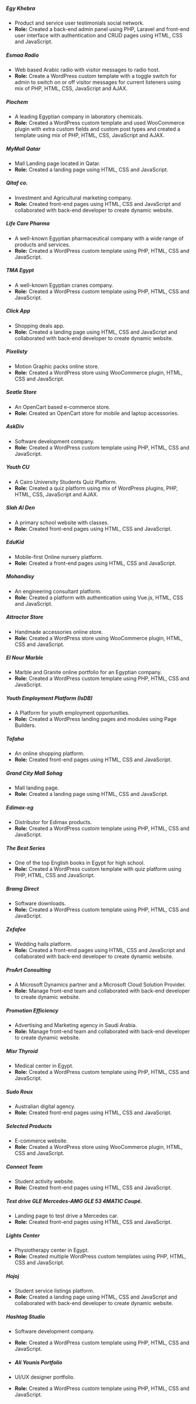 ##### Egy Khebra
- Product and service user testimonials social network.
- **Role:** Created a back-end admin panel using PHP, Laravel and front-end user interface with authentication and CRUD pages using HTML, CSS and JavaScript.

##### Esmaa Radio
- Web based Arabic radio with visitor messages to radio host.
- **Role:** Create a WordPress custom template with a toggle switch for admin to switch on or off visitor messages for current listeners using mix of PHP, HTML, CSS, JavaScript and AJAX.

##### Piochem
- A leading Egyptian company in laboratory chemicals.
- **Role:** Created a WordPress custom template and used WooCommerce plugin with extra custom fields and custom post types and created a template using mix of PHP, HTML, CSS, JavaScript and AJAX.

##### MyMall Qatar
- Mall Landing page located in Qatar.
- **Role:** Created a landing page using HTML, CSS and JavaScript.

##### Qitaf co.
- Investment and Agricultural marketing company.
- **Role:** Created front-end pages using HTML, CSS and JavaScript and collaborated with back-end developer to create dynamic website.

##### Life Care Pharma
- A well-known Egyptian pharmaceutical company with a wide range of products and services.
- **Role:** Created a WordPress custom template using PHP, HTML, CSS and JavaScript.

##### TMA Egypt
- A well-known Egyptian cranes company.
- **Role:** Created a WordPress custom template using PHP, HTML, CSS and JavaScript.

##### Click App
- Shopping deals app.
- **Role:** Created a landing page using HTML, CSS and JavaScript and collaborated with back-end developer to create dynamic website.

##### Pixelisty
- Motion Graphic packs online store.
- **Role:** Created a WordPress store using WooCommerce plugin, HTML, CSS and JavaScript.

##### Seatle Store
- An OpenCart based e-commerce store.
- **Role:** Created an OpenCart store for mobile and laptop accessories.

##### AskDiv
- Software development company.
- **Role:** Created a WordPress custom template using PHP, HTML, CSS and JavaScript.

##### Youth CU
- A Cairo University Students Quiz Platform.
- **Role:** Created a quiz platform using mix of WordPress plugins, PHP, HTML, CSS, JavaScript and AJAX.

##### Slah Al Den
- A primary school website with classes.
- **Role:** Created front-end pages using HTML, CSS and JavaScript.

##### EduKid
- Mobile-first Online nursery platform.
- **Role:** Created a front-end pages using HTML, CSS and JavaScript.

##### Mohandisy
- An engineering consultant platform.
- **Role:** Created a platform with authentication using Vue.js, HTML, CSS and JavaScript.

##### Attractor Store
- Handmade accessories online store.
- **Role:** Created a WordPress store using WooCommerce plugin, HTML, CSS and JavaScript.

##### El Nour Marble
- Marble and Granite online portfolio for an Egyptian company.
- **Role:** Created a WordPress custom template using PHP, HTML, CSS and JavaScript.

##### Youth Employment Platform (IsDB)
- A Platform for youth employment opportunities.
- **Role:** Created a WordPress landing pages and modules using Page Builders.

##### Tofaha
- An online shopping platform.
- **Role:** Created front-end pages using HTML, CSS and JavaScript.

##### Grand City Mall Sohag
- Mall landing page.
- **Role:** Created a landing page using HTML, CSS and JavaScript.

##### Edimax-eg
- Distributor for Edimax products.
- **Role:** Created a WordPress custom template using PHP, HTML, CSS and JavaScript.

##### The Best Series
- One of the top English books in Egypt for high school.
- **Role:** Created a WordPress custom template with quiz platform using PHP, HTML, CSS and JavaScript.

##### Bramg Direct
- Software downloads.
- **Role:** Created a WordPress custom template using PHP, HTML, CSS and JavaScript.

##### Zefafee
- Wedding halls platform.
- **Role:** Created a front-end pages using HTML, CSS and JavaScript and collaborated with back-end developer to create dynamic website.

##### ProArt Consulting
- A Microsoft Dynamics partner and a Microsoft Cloud Solution Provider.
- **Role:** Manage front-end team and collaborated with back-end developer to create dynamic website.

##### Promotion Efficiency
- Advertising and Marketing agency in Saudi Arabia.
- **Role:** Manage front-end team and collaborated with back-end developer to create dynamic website.

##### Misr Thyroid
- Medical center in Egypt.
- **Role:** Created a WordPress custom template using PHP, HTML, CSS and JavaScript.

##### Sudo Roux
- Australian digital agency.
- **Role:** Created front-end pages using HTML, CSS and JavaScript.

##### Selected Products
- E-commerce website.
- **Role:** Created a WordPress store using WooCommerce plugin, HTML, CSS and JavaScript.

##### Connect Team
- Student activity website.
- **Role:** Created front-end pages using HTML, CSS and JavaScript.

##### Test drive GLE Mercedes-AMG GLE 53 4MATIC Coupé.
- Landing page to test drive a Mercedes car.
- **Role:** Created front-end pages using HTML, CSS and JavaScript.

##### Lights Center
- Physiotherapy center in Egypt.
- **Role:** Created multiple WordPress custom templates using PHP, HTML, CSS and JavaScript.

##### Hojoj
- Student service listings platform.
- **Role:** Created a landing page using HTML, CSS and JavaScript and collaborated with back-end developer to create dynamic website.

##### Hashtag Studio
- Software development company.
- **Role:** Created a WordPress custom template using PHP, HTML, CSS and JavaScript.

- ##### Ali Younis Portfolio
- UI/UX designer portfolio.
- **Role:** Created a WordPress custom template using PHP, HTML, CSS and JavaScript.
